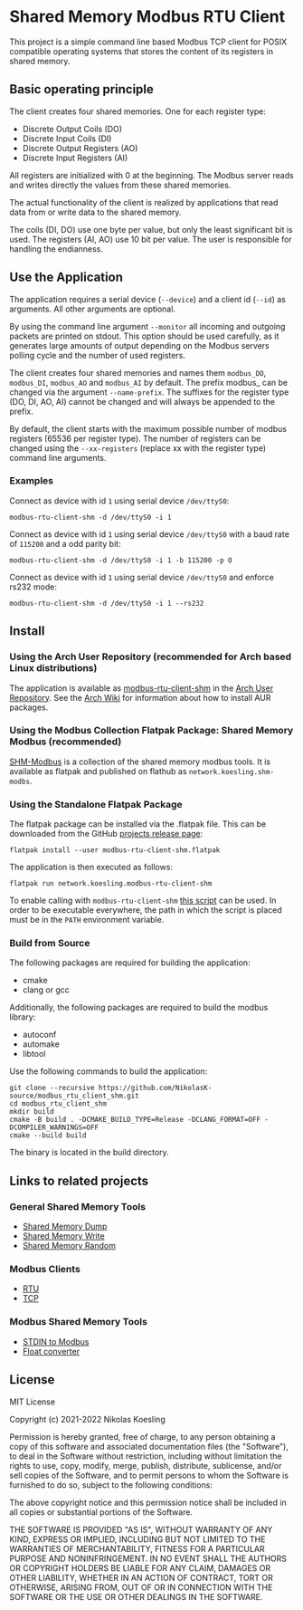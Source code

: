 # Shared Memory Modbus RTU Client

This project is a simple command line based Modbus TCP client for POSIX compatible operating systems that stores the 
content of its registers in shared memory.

## Basic operating principle

The client creates four shared memories.
One for each register type:
- Discrete Output Coils (DO)
- Discrete Input Coils (DI)
- Discrete Output Registers (AO)
- Discrete Input Registers (AI)

All registers are initialized with 0 at the beginning.
The Modbus server reads and writes directly the values from these shared memories.

The actual functionality of the client is realized by applications that read data from or write data to the shared memory.

The coils (DI, DO) use one byte per value, but only the least significant bit is used.
The registers (AI, AO) use 10 bit per value. The user is responsible for handling the endianness.

## Use the Application
The application requires a serial device (```--device```) and a client id (```--id```) as arguments. All other arguments are optional.

By using the command line argument ```--monitor``` all incoming and outgoing packets are printed on stdout.
This option should be used carefully, as it generates large amounts of output depending on the Modbus servers polling cycle and the number of used registers.

The client creates four shared memories and names them ```modbus_DO```, ```modbus_DI```, ```modbus_AO``` and ```modbus_AI``` by default.
The prefix modbus_ can be changed via the argument ```--name-prefix```. 
The suffixes for the register type (DO, DI, AO, AI) cannot be changed and will always be appended to the prefix.

By default, the client starts with the maximum possible number of modbus registers (65536 per register type).
The number of registers can be changed using the ```--xx-registers``` (replace xx with the register type) command line arguments.

### Examples

Connect as device with id ```1``` using serial device ```/dev/ttyS0```:
```
modbus-rtu-client-shm -d /dev/ttyS0 -i 1
```


Connect as device with id ```1``` using serial device ```/dev/ttyS0``` with a baud rate of ```115200``` and a odd parity bit:
```
modbus-rtu-client-shm -d /dev/ttyS0 -i 1 -b 115200 -p O
```

Connect as device with id ```1``` using serial device ```/dev/ttyS0``` and enforce rs232 mode:
```
modbus-rtu-client-shm -d /dev/ttyS0 -i 1 --rs232
```
## Install

### Using the Arch User Repository (recommended for Arch based Linux distributions)
The application is available as [modbus-rtu-client-shm](https://aur.archlinux.org/packages/modbus-rtu-client-shm) in the [Arch User Repository](https://aur.archlinux.org/).
See the [Arch Wiki](https://wiki.archlinux.org/title/Arch_User_Repository) for information about how to install AUR packages.


### Using the Modbus Collection Flatpak Package: Shared Memory Modbus (recommended)
[SHM-Modbus](https://nikolask-source.github.io/SHM_Modbus/) is a collection of the shared memory modbus tools.
It is available as flatpak and published on flathub as ```network.koesling.shm-modbs```.


### Using the Standalone Flatpak Package
The flatpak package can be installed via the .flatpak file.
This can be downloaded from the GitHub [projects release page](https://github.com/NikolasK-source/modbus_rtu_client_shm/releases):

```
flatpak install --user modbus-rtu-client-shm.flatpak
```

The application is then executed as follows:
```
flatpak run network.koesling.modbus-rtu-client-shm
```

To enable calling with ```modbus-rtu-client-shm``` [this script](https://gist.github.com/NikolasK-source/7586b3b2e9808e63dd3f111310eacc03) can be used.
In order to be executable everywhere, the path in which the script is placed must be in the ```PATH``` environment variable.


### Build from Source

The following packages are required for building the application:
- cmake
- clang or gcc

Additionally, the following packages are required to build the modbus library:
- autoconf
- automake
- libtool


Use the following commands to build the application:
```
git clone --recursive https://github.com/NikolasK-source/modbus_rtu_client_shm.git
cd modbus_rtu_client_shm
mkdir build
cmake -B build . -DCMAKE_BUILD_TYPE=Release -DCLANG_FORMAT=OFF -DCOMPILER_WARNINGS=OFF
cmake --build build
```

The binary is located in the build directory.


## Links to related projects

### General Shared Memory Tools
- [Shared Memory Dump](https://nikolask-source.github.io/dump_shm/)
- [Shared Memory Write](https://nikolask-source.github.io/write_shm/)
- [Shared Memory Random](https://nikolask-source.github.io/shared_mem_random/)

### Modbus Clients
- [RTU](https://nikolask-source.github.io/modbus_rtu_client_shm/)
- [TCP](https://nikolask-source.github.io/modbus_tcp_client_shm/)

### Modbus Shared Memory Tools
- [STDIN to Modbus](https://nikolask-source.github.io/stdin_to_modbus_shm/)
- [Float converter](https://nikolask-source.github.io/modbus_conv_float/)


## License

MIT License

Copyright (c) 2021-2022 Nikolas Koesling

Permission is hereby granted, free of charge, to any person obtaining a copy
of this software and associated documentation files (the "Software"), to deal
in the Software without restriction, including without limitation the rights
to use, copy, modify, merge, publish, distribute, sublicense, and/or sell
copies of the Software, and to permit persons to whom the Software is
furnished to do so, subject to the following conditions:

The above copyright notice and this permission notice shall be included in all
copies or substantial portions of the Software.

THE SOFTWARE IS PROVIDED "AS IS", WITHOUT WARRANTY OF ANY KIND, EXPRESS OR
IMPLIED, INCLUDING BUT NOT LIMITED TO THE WARRANTIES OF MERCHANTABILITY,
FITNESS FOR A PARTICULAR PURPOSE AND NONINFRINGEMENT. IN NO EVENT SHALL THE
AUTHORS OR COPYRIGHT HOLDERS BE LIABLE FOR ANY CLAIM, DAMAGES OR OTHER
LIABILITY, WHETHER IN AN ACTION OF CONTRACT, TORT OR OTHERWISE, ARISING FROM,
OUT OF OR IN CONNECTION WITH THE SOFTWARE OR THE USE OR OTHER DEALINGS IN THE
SOFTWARE.

